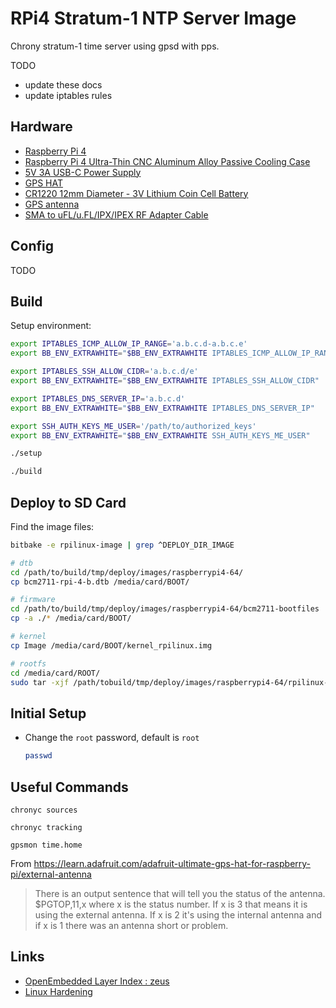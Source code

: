 # RPi4 Stratum-1 NTP Server Image

Chrony stratum-1 time server using gpsd with pps.

TODO
* update these docs
* update iptables rules


## Hardware

* [Raspberry Pi 4](https://www.raspberrypi.org/products/raspberry-pi-4-model-b/)
* [Raspberry Pi 4 Ultra-Thin CNC Aluminum Alloy Passive Cooling Case](https://geekworm.com/products/raspberry-pi-4-ultra-thin-cnc-aluminum-alloy-metal-case-compatible-with-raspberry-pi-4-model-b-only)
* [5V 3A USB-C Power Supply](https://www.amazon.com/gp/product/B07X8C6PV6/ref=ppx_yo_dt_b_asin_title_o01_s00?ie=UTF8&psc=1)
* [GPS HAT](https://www.adafruit.com/product/2324)
* [CR1220 12mm Diameter - 3V Lithium Coin Cell Battery](https://www.adafruit.com/product/380)
* [GPS antenna](https://www.adafruit.com/product/960)
* [SMA to uFL/u.FL/IPX/IPEX RF Adapter Cable](https://www.adafruit.com/product/851)

## Config

TODO

## Build

Setup environment:

```bash
export IPTABLES_ICMP_ALLOW_IP_RANGE='a.b.c.d-a.b.c.e'
export BB_ENV_EXTRAWHITE="$BB_ENV_EXTRAWHITE IPTABLES_ICMP_ALLOW_IP_RANGE"

export IPTABLES_SSH_ALLOW_CIDR='a.b.c.d/e'
export BB_ENV_EXTRAWHITE="$BB_ENV_EXTRAWHITE IPTABLES_SSH_ALLOW_CIDR"

export IPTABLES_DNS_SERVER_IP='a.b.c.d'
export BB_ENV_EXTRAWHITE="$BB_ENV_EXTRAWHITE IPTABLES_DNS_SERVER_IP"

export SSH_AUTH_KEYS_ME_USER='/path/to/authorized_keys'
export BB_ENV_EXTRAWHITE="$BB_ENV_EXTRAWHITE SSH_AUTH_KEYS_ME_USER"
```

```bash
./setup

./build
```

## Deploy to SD Card

Find the image files:

```bash
bitbake -e rpilinux-image | grep ^DEPLOY_DIR_IMAGE
```

```bash
# dtb
cd /path/to/build/tmp/deploy/images/raspberrypi4-64/
cp bcm2711-rpi-4-b.dtb /media/card/BOOT/

# firmware
cd /path/to/build/tmp/deploy/images/raspberrypi4-64/bcm2711-bootfiles
cp -a ./* /media/card/BOOT/

# kernel
cp Image /media/card/BOOT/kernel_rpilinux.img

# rootfs
cd /media/card/ROOT/
sudo tar -xjf /path/tobuild/tmp/deploy/images/raspberrypi4-64/rpilinux-image-raspberrypi4-64.tar.bz2
```

## Initial Setup

* Change the `root` password, default is `root`
  ```bash
  passwd
  ```

## Useful Commands

```
chronyc sources

chronyc tracking

gpsmon time.home
```

From https://learn.adafruit.com/adafruit-ultimate-gps-hat-for-raspberry-pi/external-antenna

> There is an output sentence that will tell you the status of the antenna. $PGTOP,11,x where x is the status number. If x is 3 that means it is using the external antenna. If x is 2 it's using the internal antenna and if x is 1 there was an antenna short or problem.

## Links

* [OpenEmbedded Layer Index : zeus](https://layers.openembedded.org/layerindex/branch/zeus/recipes/)
* [Linux Hardening](https://madaidans-insecurities.github.io/guides/linux-hardening.html)
